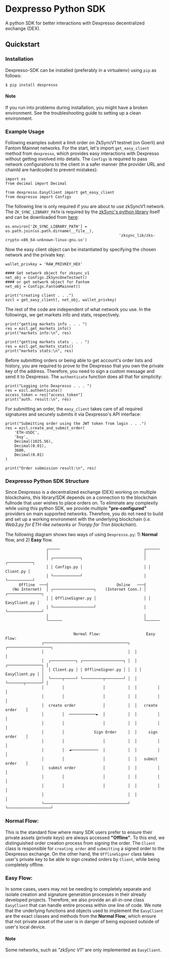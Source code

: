 # Dexpresso Python SDK 
A python SDK for better interactions with Dexpresso decentralized exchange (DEX).

## Quickstart

### Installation

Dexpresso-SDK can be installed (preferably in a virtualenv) using `pip` as follows:

`$ pip install dexpresso`

#### **Note**

If you run into problems during installation, you might have a broken environment. See the troubleshooting guide to setting up a clean environment.

### Example Usage
Following examples submit a limit order on ZkSyncV1 testnet (on Goerli) and Fantom Mainnet networks.
For the start, let's import `get_easy_client` method from `dexpresso`, which provides easy interactions with Dexpresso without getting involved into details. The `Configs` is required to pass network configurations to the client in a safer manner (the provider URL and chainId are hardcoded to prevent mistakes): 
```
import os
from decimal import Decimal

from dexpresso.EasyClient import get_easy_client
from dexpresso import Configs
```
The following line is only required if you are about to use zkSyncV1 network. The `ZK_SYNC_LIBRARY_PATH` is required by the [zkSync's python library](https://docs.zksync.io/api/sdk/python/tutorial/) itself and can be downloaded from [here](https://github.com/zksync-sdk/zksync-crypto-c/releases):
```
os.environ['ZK_SYNC_LIBRARY_PATH'] = os.path.join(os.path.dirname(__file__),
                                                  'zksync_lib/zks-crypto-x86_64-unknown-linux-gnu.so')
```
Now the easy client object can be instantiated by specifying the chosen network and the private key:
```
wallet_privkey = 'RAW_PRIVKEY_HEX'

#### Get network object for zksync_v1
net_obj = Configs.ZkSyncOneTestnet()
#### or get network object for Fantom
net_obj = Configs.FantomMainnet()

print("creating client . . .")
ezcl = get_easy_client(, net_obj, wallet_privkey)
```
The rest of the code are independent of what network you use. In the followings, we get markets info and stats, respectively. 
```
print("getting markets info . . . ")
res = ezcl.get_markets_info()
print("markets info:\n", res)

print("getting markets stats . . . ")
res = ezcl.get_markets_stats()
print("markets stats:\n", res)
```
Before submitting orders or being able to get account's order lists and history, you are required to prove to the Dexpresso that you own the private key of the address. Therefore, you need to sign a custom message and send it to Dexpresso. The `authenticate` function does all that for simplicity: 
```
print("Logging into Dexpresso . . . ")
res = ezcl.authenticate()
access_token = res["access_token"]
print("auth. result:\n", res)
```
For submitting an order, the `easy_client` takes care of all required signatures and securely submits it via Dexpresso's API interface:
```
print("Submitting order using the JWT token from login . . .")
res = ezcl.create_and_submit_order(
    'ETH-USDC',
    'buy',
    Decimal(1025.56),
    Decimal(0.01),
    3600,
    Decimal(0.01)
)

print("Order submission result:\n", res)

```

### Dexpresso Python SDK Structure
Since Dexpresso is a decentralized exchange (DEX) working on multiple blockchains, this library/SDK depends on a connection to the blockchain fullnode that user wishes to place orders on. To eliminate any complexity while using this python SDK, we provide multiple **"pre-configured"** providers on main supported networks. Therefore, you do not need to build and set up a working environment with the underlying blockchain (_i.e. Web3.py for ETH-like networks or Tronpy for Tron blockchain_). 

The following diagram shows two ways of using `Dexpresso.py`: 1) **Normal** flow, and 2) **Easy** flow.



                      ┌─────                                     ┌──────
                      │                                          │
                      │ ┌────────────┐                           │ ┌───────────┐
                      │ │ Configs.py │                           │ │ Client.py │
                      │ └────────────┘                           │ └───────────┘
          Offline  ───┤                              Online   ───┤
       (No Internet)  │ ┌──────────────────┐    (Internet Conn.) │ ┌───────────────┐
                      │ │ OfflineSigner.py │                     │ │ EasyClient.py │
                      │ └──────────────────┘                     │ └───────────────┘
                      │                                          │
                      └──────                                    └──────


                                  Normal Flow:                    Easy Flow:
                    ┌─────────────────────────────────────┐  ┌───────────────────┐
                    │                                     │  │                   │
                    │  ┌───────────┐ ┌──────────────────┐ │  │ ┌───────────────┐ │
                    │  │ Client.py │ │ OfflineSigner.py │ │  │ │ EasyClient.py │ │
                    │  └─────┬─────┘ └─────────┬────────┘ │  │ └───────┬───────┘ │
                    │        │                 │          │  │         │         │
                    │        │                 │          │  │         │         │
                    │  create order            │          │  │   create order    │
                    │        │  ────────────►  │          │  │         │         │
                    │        │                 │          │  │         │         │
                    │        │             Sign Order     │  │     sign order    │
                    │        │                 │          │  │         │         │
                    │        │  ◄────────────  │          │  │         │         │
                    │        │                 │          │  │   submit order    │
                    │  submit order            │          │  │         │         │
                    │        │                 │          │  │         │         │
                    │        │                 │          │  │         │         │
                    │                                     │  │                   │
                    └─────────────────────────────────────┘  └───────────────────┘



### Normal Flow:
This is the standard flow where many SDK users prefer to ensure their private assets (_private keys_) are always accessed **"Offline"**. To this end, we distinguished order creation process from signing the order. The `Client` class is responsible for `creating order` and `submitting` a signed order to the Dexpresso exchange. On the other hand, the `OfflineSigner` class takes user's private key to be able to sign created orders by `Client`, while being completely offline.
### Easy Flow:
In some cases, users may not be needing to completely separate and isolate creation and signature generation processes in their already developed projects. Therefore, we also provide an all-in-one class `EasyClient` that can handle entire process within one line of code. We note that the underlying functions and objects used to implement the `EasyClient` are the exact classes and methods from the **Normal Flow**, which ensure that not private asset of the user is in danger of being exposed outside of user's local device.

#### **Note**
Some networks, such as _"zkSync V1"_ are only implemented as `EasyClient`.





